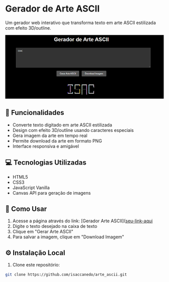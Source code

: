 # Gerador de Arte ASCII

Um gerador web interativo que transforma texto em arte ASCII estilizada com efeito 3D/outline.

![Exemplo de Arte ASCII](isac.png)

## 🚀 Funcionalidades

- Converte texto digitado em arte ASCII estilizada
- Design com efeito 3D/outline usando caracteres especiais
- Gera imagem da arte em tempo real
- Permite download da arte em formato PNG
- Interface responsiva e amigável

## 💻 Tecnologias Utilizadas

- HTML5
- CSS3
- JavaScript Vanilla
- Canvas API para geração de imagens

## 🎨 Como Usar

1. Acesse a página através do link: [Gerador Arte ASCII]([seu-link-aqui](https://github.com/isaccanedo/arte_ascii)
2. Digite o texto desejado na caixa de texto
3. Clique em "Gerar Arte ASCII"
4. Para salvar a imagem, clique em "Download Imagem"

## ⚙️ Instalação Local

1. Clone este repositório:
```bash
git clone https://github.com/isaccanedo/arte_ascii.git
